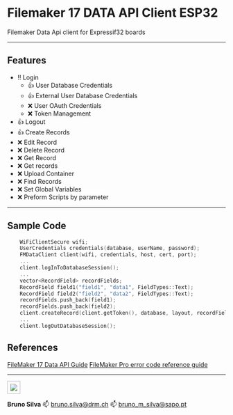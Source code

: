 # Filemaker 17 DATA API Client ESP32

Filemaker Data Api client for Expressif32 boards

---

## Features

- :bangbang: Login
  - :+1: User Database Credentials
  - :+1: External User Database Credentials
  - :x: User OAuth Credentials
  - :x: Token Management
- :+1: Logout
- :+1: Create Records
- :x: Edit Record
- :x: Delete Record
- :x: Get Record
- :x: Get records
- :x: Upload Container
- :x: Find Records
- :x: Set Global Variables
- :x: Preform Scripts by parameter

---

## Sample Code

```c++
    WiFiClientSecure wifi;
    UserCredentials credentials(database, userName, password);
    FMDataClient client(wifi, credentials, host, cert, port);
    ...
    client.logInToDatabaseSession();
    ...
    vector<RecordField> recordFields;
    RecordField field1("field1", "data1", FieldTypes::Text);
    RecordField field2("field2", "data2", FieldTypes::Text);
    recordFields.push_back(field1);
    recordFields.push_back(field2);
    client.createRecord(client.getToken(), database, layout, recordFields);
    ...
    client.logOutDatabaseSession();
```

## References

[FileMaker 17 Data API Guide](https://fmhelp.filemaker.com/docs/17/en/dataapi/)
[FileMaker Pro error code reference guide](https://support.claris.com/s/article/FileMaker-Pro-error-code-reference-guide-1503693005688?language=en_US)

---

<div>
  <img style="border:1px solid #bababa; padding: 6px;" src="https://avatars2.githubusercontent.com/u/3626749?s=150"/>
</div>

__Bruno Silva__
:mailbox: bruno.silva@drm.ch
:mailbox: bruno_m_silva@sapo.pt